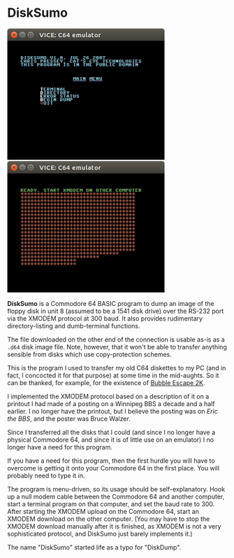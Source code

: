 DiskSumo
========

![Screenshot of DiskSumo main menu](images/disksumo-main-menu.png?raw=true)
![Screenshot of DiskSumo transfer](images/disksumo-transfer.png?raw=true)

**DiskSumo** is a Commodore 64 BASIC program to dump an image of the
floppy disk in unit 8 (assumed to be a 1541 disk drive) over the RS-232
port via the XMODEM protocol at 300 baud.  It also provides rudimentary
directory-listing and dumb-terminal functions.

The file downloaded on the other end of the connection is usable as-is
as a `.d64` disk image file.  Note, however, that it won't be able to
transfer anything sensible from disks which use copy-protection schemes.

This is the program I used to transfer my old C64 diskettes to my PC
(and in fact, I concocted it for that purpose) at some time in the mid-aughts.
So it can be thanked, for example, for the existence of [Bubble Escape 2K][].

I implemented the XMODEM protocol based on a description of it on a
printout I had made of a posting on a Winnipeg BBS a decade and a half
earlier.  I no longer have the printout, but I believe the posting was on
_Eric the BBS_, and the poster was Bruce Walzer.

Since I transferred all the disks that I could (and since I no longer have
a physical Commodore 64, and since it is of little use on an emulator) I no
longer have a need for this program.

If you have a need for this program, then the first hurdle you will have
to overcome is getting it onto your Commodore 64 in the first place.  You
will probably need to type it in.

The program is menu-driven, so its usage should be self-explanatory.  Hook
up a null modem cable between the Commodore 64 and another computer, start
a terminal program on that computer, and set the baud rate to 300.  After
starting the XMODEM upload on the Commodore 64, start an XMODEM download
on the other computer.  (You may have to stop the XMODEM download manually
after it is finished, as XMODEM is not a very sophisticated protocol, and
DiskSumo just barely implements it.)

The name "DiskSumo" started life as a typo for "DiskDump".

[Bubble Escape 2K]: http://catseye.tc/projects/bubble-escape/
